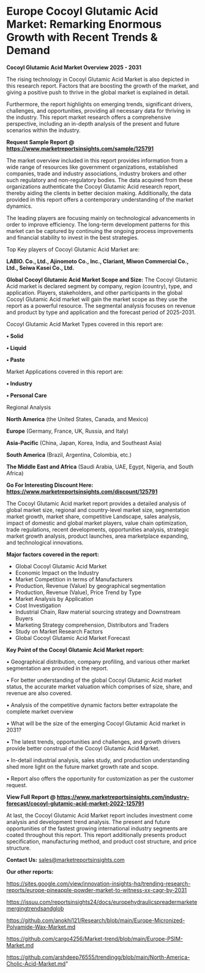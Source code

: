 # Europe Cocoyl Glutamic Acid Market: Remarking Enormous Growth with Recent Trends & Demand

<Strong> Cocoyl Glutamic Acid Market Overview 2025 - 2031</strong>

The rising technology in Cocoyl Glutamic Acid Market is also depicted in this research report. Factors that are boosting the growth of the market, and giving a positive push to thrive in the global market is explained in detail.

Furthermore, the report highlights on emerging trends, significant drivers, challenges, and opportunities, providing all necessary data for thriving in the industry. This report market research offers a comprehensive perspective, including an in-depth analysis of the present and future scenarios within the industry.

<strong>Request Sample Report @ <a href=https://www.marketreportsinsights.com/sample/125791>https://www.marketreportsinsights.com/sample/125791</a></strong>

The market overview included in this report provides information from a wide range of resources like government organizations, established companies, trade and industry associations, industry brokers and other such regulatory and non-regulatory bodies. The data acquired from these organizations authenticate the Cocoyl Glutamic Acid research report, thereby aiding the clients in better decision making. Additionally, the data provided in this report offers a contemporary understanding of the market dynamics.

The leading players are focusing mainly on technological advancements in order to improve efficiency. The long-term development patterns for this market can be captured by continuing the ongoing process improvements and financial stability to invest in the best strategies.

Top Key players of Cocoyl Glutamic Acid Market are:

<strong>LABIO. Co., Ltd., Ajinomoto Co., Inc., Clariant, Miwon Commercial Co., Ltd., Seiwa Kasei Co., Ltd.</strong>

<strong><b>Global Cocoyl Glutamic Acid Market Scope and Size:</b></strong>
The Cocoyl Glutamic Acid market is declared segment by company, region (country), type, and application. Players, stakeholders, and other participants in the global Cocoyl Glutamic Acid market will gain the market scope as they use the report as a powerful resource. The segmental analysis focuses on revenue and product by type and application and the forecast period of 2025-2031.

Cocoyl Glutamic Acid Market Types covered in this report are:

<strong>• Solid

• Liquid

• Paste</strong>

Market Applications covered in this report are:

<strong>• Industry

• Personal Care</strong> 

Regional Analysis

<strong>North America</strong> (the United States, Canada, and Mexico)

<strong>Europe</strong> (Germany, France, UK, Russia, and Italy)

<strong>Asia-Pacific</strong> (China, Japan, Korea, India, and Southeast Asia)

<strong>South America</strong> (Brazil, Argentina, Colombia, etc.)

<strong>The Middle East and Africa</strong> (Saudi Arabia, UAE, Egypt, Nigeria, and South Africa)

<strong>Go For Interesting Discount Here: <a href=https://www.marketreportsinsights.com/discount/125791>https://www.marketreportsinsights.com/discount/125791</a></strong>

The Cocoyl Glutamic Acid market report provides a detailed analysis of global market size, regional and country-level market size, segmentation market growth, market share, competitive Landscape, sales analysis, impact of domestic and global market players, value chain optimization, trade regulations, recent developments, opportunities analysis, strategic market growth analysis, product launches, area marketplace expanding, and technological innovations.

<strong><b>Major factors covered in the report:</b></strong>
<ul>
  <li>Global Cocoyl Glutamic Acid Market </li>
  <li>Economic Impact on the Industry</li>
  <li>Market Competition in terms of Manufacturers</li>
  <li>Production, Revenue (Value) by geographical segmentation</li>
  <li>Production, Revenue (Value), Price Trend by Type</li>
  <li>Market Analysis by Application</li>
  <li>Cost Investigation</li>
  <li>Industrial Chain, Raw material sourcing strategy and Downstream Buyers</li>
  <li>Marketing Strategy comprehension, Distributors and Traders</li>
  <li>Study on Market Research Factors</li>
  <li>Global Cocoyl Glutamic Acid Market Forecast</li>
</ul>

<strong><b>Key Point of the Cocoyl Glutamic Acid Market report:</b></strong>

• Geographical distribution, company profiling, and various other market segmentation are provided in the report.

• For better understanding of the global Cocoyl Glutamic Acid market status, the accurate market valuation which comprises of size, share, and revenue are also covered.

• Analysis of the competitive dynamic factors better extrapolate the complete market overview

• What will be the size of the emerging Cocoyl Glutamic Acid market in 2031?

• The latest trends, opportunities and challenges, and growth drivers provide better construal of the Cocoyl Glutamic Acid Market.

• In-detail industrial analysis, sales study, and production understanding shed more light on the future market growth rate and scope.

• Report also offers the opportunity for customization as per the customer request.

<strong><b>View Full Report @ <a href=https://www.marketreportsinsights.com/industry-forecast/cocoyl-glutamic-acid-market-2022-125791>https://www.marketreportsinsights.com/industry-forecast/cocoyl-glutamic-acid-market-2022-125791</a></b></strong>


At last, the Cocoyl Glutamic Acid Market report includes investment come analysis and development trend analysis. The present and future opportunities of the fastest growing international industry segments are coated throughout this report. This report additionally presents product specification, manufacturing method, and product cost structure, and price structure.

<strong>Contact Us:</strong>
sales@marketreportsinsights.com

<strong>Our other reports:</strong>

<a href=https://sites.google.com/view/innovation-insights-hq/trending-research-reports/europe-pineapple-powder-market-to-witness-xx-cagr-by-2031>https://sites.google.com/view/innovation-insights-hq/trending-research-reports/europe-pineapple-powder-market-to-witness-xx-cagr-by-2031</a>

<a href=https://issuu.com/reportsinsights24/docs/europehydraulicspreadermarketemergingtrendsandglob>https://issuu.com/reportsinsights24/docs/europehydraulicspreadermarketemergingtrendsandglob</a>

<a href=https://github.com/anokhi121/Research/blob/main/Europe-Micronized-Polyamide-Wax-Market.md>https://github.com/anokhi121/Research/blob/main/Europe-Micronized-Polyamide-Wax-Market.md</a>

<a href=https://github.com/cargo4256/Market-trend/blob/main/Europe-PSIM-Market.md>https://github.com/cargo4256/Market-trend/blob/main/Europe-PSIM-Market.md</a>

<a href=https://github.com/arshdeep76555/trendingg/blob/main/North-America-Cholic-Acid-Market.md>https://github.com/arshdeep76555/trendingg/blob/main/North-America-Cholic-Acid-Market.md</a>"

